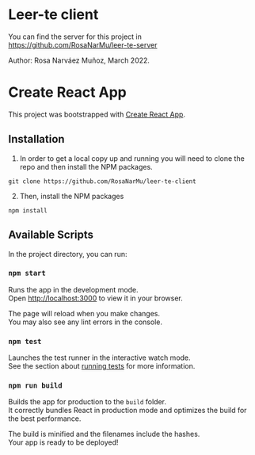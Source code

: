 # Leer-te client

You can find the server for this project in https://github.com/RosaNarMu/leer-te-server

Author: Rosa Narváez Muñoz, March 2022.

# Create React App

This project was bootstrapped with [Create React App](https://github.com/facebook/create-react-app).

## Installation

1. In order to get a local copy up and running you will need to clone the repo and then install the NPM packages.

```
git clone https://github.com/RosaNarMu/leer-te-client
```
2. Then, install the NPM packages

```
npm install
```

## Available Scripts

In the project directory, you can run:

### `npm start`

Runs the app in the development mode.\
Open [http://localhost:3000](http://localhost:3000) to view it in your browser.

The page will reload when you make changes.\
You may also see any lint errors in the console.

### `npm test`

Launches the test runner in the interactive watch mode.\
See the section about [running tests](https://facebook.github.io/create-react-app/docs/running-tests) for more information.

### `npm run build`

Builds the app for production to the `build` folder.\
It correctly bundles React in production mode and optimizes the build for the best performance.

The build is minified and the filenames include the hashes.\
Your app is ready to be deployed!
